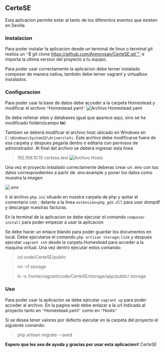 ## CerteSE

Esta aplicacion permite estar al tanto de los diferentos eventos que existen en Sevilla

### Instalacion

Para poder instalar la aplicacion desde un terminal de linux o terminal git realiza un `"`$ git clone https://github.com/Anmoysan/CerteSE.git`"` e importa la ultima version del proyecto a tu equipo.

Para poder usar correctamente la aplicacion debe terner instalado composer de manera nativa, también debe terner vagrant y virtualbox instalados.

### Configuracion

Para poder usar la base de datos debe acceder a la carpeta Homestead y modificar el archivo `"`Homestead.yaml`"`
![Archivo Homestead.yaml](https://imgur.com/J1JHGHg.png)

Se debe rellenar sites y databases igual que aparece aqui, sino se ha modificado folders(campo **to**)

Tambien se deberá modificar el archivo host ubicado en Windows en `C:\Windows\System32\drivers\etc`. Este archivo debe modificarse fuera de esa carpeta y despues pegarla dentro o editarla con permisos de administrador. Al final del archivo se debera ingresar esta linea

> 192.168.10.10 certese.test
![Archivo Hosts](https://imgur.com/a/ps34Q.png)


Una vez el proyecto instalado correctamente deberas crear un .env con tus datos corresposdientes a partir de .env.example y poner los datos como muestra la imagen

![.env](https://imgur.com/1TeLbPv.png)

Ir al archivo `php.ini` situado en nuestra carpeta de php y quitar el comentario con ; delante a la linea `extensión=php_gd2.dll` para usar dompdf y descargar nuestras facturas.

En la terminal de la aplicacion se debe ejecutar el comando `composer install` para poder empezar a usar la aplicacion

Se debe hacer un enlace blando para poder guardar los documentos en local. Debe ejecutarse el comando `php artisan storage:link` y despues ejecutar `vagrant ssh` desde la carpeta Homestead para acceder a la maquina virtual. Una vez dentro ejecutar estos comando:

>cd code/CerteSE/public

>rm -rf storage

>ln -s /home/vagrant/code/CerteSE/storage/app/public/ storage


### Uso

Para poder usar la aplicacion se debe ejecutar `vagrant up` para poder acceder al archivo. En la pagina web debe enlazar a la url indicada al proyecto tanto en `"`Homestead.yaml`"` como en `"`Hosts`"`

Si se desea tener valores por defecto ejecutar en la carpeta del proyecto el siguiente comando:

>php artisan migrate --seed

**Espero que les sea de ayuda y gracias por usar esta aplicacion**# CerteSE
